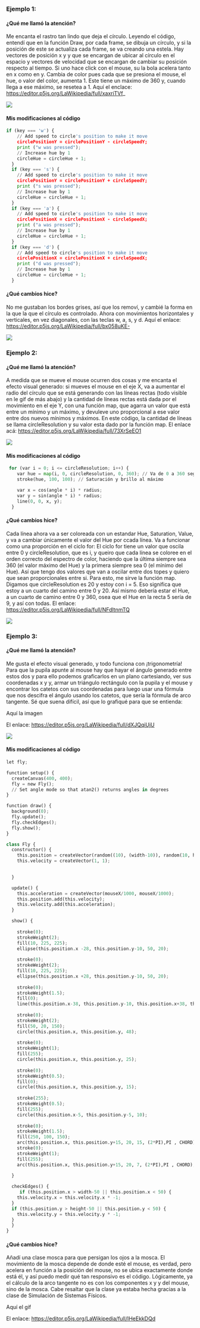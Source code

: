 ### Ejemplo 1:
#### ¿Qué me llamó la atención?

Me encanta el rastro tan lindo que deja el círculo. Leyendo el código, entendí que en la función Draw, por cada frame, se dibuja un círculo, y si la posición de este se actualiza cada frame, se va creando una estela. Hay vectores de posición x y y que se encargan de ubicar al círculo en el espacio y vectores de velocidad que se encargan de cambiar su posición respecto al tiempo. Si uno hace click con el mouse, su la bola acelera tanto en x como en y. Cambia de color pues cada que se presiona el mouse, el hue, o valor del color, aumenta 1. Este tiene un máximo de 360 y, cuando llega a ese máximo, se resetea a 1. Aquí el enclace: https://editor.p5js.org/LaWikipedia/full/xaxriTVf_

![](RastrodeColores.gif)

#### Mis modificaciones al código

```py
if (key === 'w') {
    // Add speed to circle's position to make it move
    circlePositionY = circlePositionY - circleSpeedY;
    print ("w was pressed");
    // Increase hue by 1
    circleHue = circleHue + 1;
  }
  if (key === 's') {
    // Add speed to circle's position to make it move
    circlePositionY = circlePositionY + circleSpeedY;
    print ("s was pressed");
    // Increase hue by 1
    circleHue = circleHue + 1;
  }
  if (key === 'a') {
    // Add speed to circle's position to make it move
    circlePositionX = circlePositionX - circleSpeedX;
    print ("a was pressed");
    // Increase hue by 1
    circleHue = circleHue + 1;
  }
  if (key === 'd') {
    // Add speed to circle's position to make it move
    circlePositionX = circlePositionX + circleSpeedX;
    print ("d was pressed");
    // Increase hue by 1
    circleHue = circleHue + 1;
  }
```

#### ¿Qué cambios hice?

No me gustaban los bordes grises, así que los removí, y cambié la forma en la que la que el círculo es controlado. Ahora con movimientos horizontales y verticales, en vez diagonales, con las teclas w, a, s, y d. Aquí el enlace: https://editor.p5js.org/LaWikipedia/full/bx058uKE-

![](RastrodeColoresPropio.gif)

### Ejemplo 2:
#### ¿Qué me llamó la atención?

A medida que se mueve el mouse ocurren dos cosas y me encanta el efecto visual generado: si mueves el mouse en el eje X, va a aumentar el radio del círculo que se está generando con las líneas rectas (todo visible en le gif de más abajo) y la cantidad de líneas rectas está dada por el movimiento en el eje Y, con una función map, que agarra un valor que está entre un mínimo y un máximo, y devuleve uno proporcional a ese valor entre dos nuevos mínimos y máximos. En este código, la cantidad de líneas se llama circleResolution y su valor esta dado por la función map. El enlace acá: https://editor.p5js.org/LaWikipedia/full/73XrSeEO1

![](LineasRotatorias.gif)

#### Mis modificaciones al código

```py
 for (var i = 0; i <= circleResolution; i++) {
    var hue = map(i, 0, circleResolution, 0, 360); // Va de 0 a 360 según la línea
    stroke(hue, 100, 100); // Saturación y brillo al máximo

    var x = cos(angle * i) * radius;
    var y = sin(angle * i) * radius;
    line(0, 0, x, y);
  }
```

#### ¿Qué cambios hice?

Cada línea ahora va a ser coloreada con un estandar Hue, Saturation, Value, y va a cambiar únicamente el valor del Hue por ccada línea. Va a funcionar como una proporción en el ciclo for: El ciclo for tiene un valor que oscila entre 0 y circleResolution, que es i, y queiro que cada línea se coloree en el orden correcto del espectro de color, haciendo que la última siempre sea 360 (el valor máximo del Hue) y la primera siempre sea 0 (el mínimo del Hue). Así que tengo dos valores qye van a oscilar entre dos topes y quiero que sean proporcionales entre si. Para esto, me sirve la función map. Digamos que circleResolution es 20 y estoy con i = 5. Eso significa que estoy a un cuarto del camino entre 0 y 20. Así mismo debería estar el Hue, a un cuarto de camino entre 0 y 360, osea que el Hue en la recta 5 sería de 9, y así con todas. El enlace: https://editor.p5js.org/LaWikipedia/full/NFdltnmTQ

![](LineasRotatoriasPropio.gif)

### Ejemplo 3:
#### ¿Qué me llamó la atención?

Me gusta el efecto visual generado, y todo funciona con ¡trigonometría! Para que la pupila apunte al mouse hay que hayar el ángulo generado entre estos dos y para ello podemos graficarlos en un plano cartesiando, ver sus coordenadas x y y, armar un triángulo rectángulo con la pupila y el mouse y encontrar los catetos con sus coordenadas para luego usar una fórmula que nos descifra el ángulo usando los catetos, que sería la fórmula de arco tangente. Sé que suena difícil, así que lo grafiqué para que se entienda: 

Aquí la imagen

El enlace: https://editor.p5js.org/LaWikipedia/full/dXJQqiUjU

![](Aim.gif)

#### Mis modificaciones al código

```py
let fly;

function setup() {
  createCanvas(400, 400);
  fly = new Fly();
  // Set angle mode so that atan2() returns angles in degrees
}

function draw() {
  background(0);
  fly.update();
  fly.checkEdges();
  fly.show();
}

class Fly {
  constructor() {
    this.position = createVector(random((10), (width-10)), random(10, height-10));
    this.velocity = createVector(1, 1);
    

  }

  update() {
    this.acceleration = createVector(mouseX/1000, mouseX/1000);
    this.position.add(this.velocity);
    this.velocity.add(this.acceleration);
  }

  show() {
    
    stroke(0);
    strokeWeight(2);
    fill(10, 225, 225);
    ellipse(this.position.x -28, this.position.y-10, 50, 20);
    
    stroke(0);
    strokeWeight(2);
    fill(10, 225, 225);
    ellipse(this.position.x +28, this.position.y-10, 50, 20);
    
    stroke(0);
    strokeWeight(1.5);
    fill(0);
    line(this.position.x-38, this.position.y-10, this.position.x+38, this.position.y-10);
    
    stroke(0);
    strokeWeight(2);
    fill(50, 20, 150);
    circle(this.position.x, this.position.y, 48);
    
    stroke(0);
    strokeWeight(1);
    fill(255);
    circle(this.position.x, this.position.y, 25);
    
    stroke(0);
    strokeWeight(0.5);
    fill(0);
    circle(this.position.x, this.position.y, 15);
    
    stroke(255);
    strokeWeight(0.5);
    fill(255);
    circle(this.position.x-5, this.position.y-5, 10);
    
    stroke(0);
    strokeWeight(1.5);
    fill(250, 100, 150);
    arc(this.position.x, this.position.y+15, 20, 15, (2*PI),PI , CHORD);
    stroke(0);
    strokeWeight(1);
    fill(255);
    arc(this.position.x, this.position.y+15, 20, 7, (2*PI),PI , CHORD);
   
  }

  checkEdges() {
     if (this.position.x > width-50 || this.position.x < 50) {
    this.velocity.x = this.velocity.x * -1;
  }
  if (this.position.y > height-50 || this.position.y < 50) {
    this.velocity.y = this.velocity.y * -1;
  }
  }
}
```

#### ¿Qué cambios hice?

Añadí una clase mosca para que persigan los ojos a la mosca. El movimiento de la mosca depende de donde esté el mouse, es verdad, pero acelera en función a la posición del mouse, no se ubica exactamente donde está él, y así puedo medir qué tan responsivo es el código. Lógicamente, ya el cálculo de la arco tangente no es con los componentes x y y del mouse, sino de la mosca. Cabe resaltar que la clase ya estaba hecha gracias a la clase de Simulación de Sistemas Físicos. 

Aquí el gif

El enlace: https://editor.p5js.org/LaWikipedia/full/IHeEkkDQd

